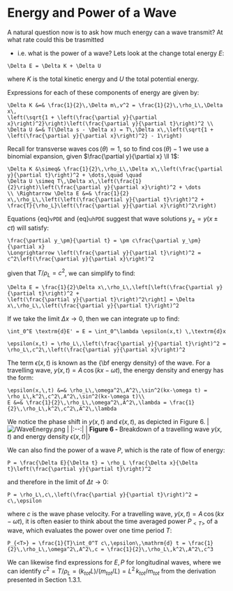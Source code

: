 # Energy and Power of a Wave
A natural question now is to ask how much energy can a wave transmit?  At what rate could this be trasmitted 
- i.e. what is the power of a wave?  Lets look at the change total energy $E$:
```{math}
\Delta E = \Delta K + \Delta U
```
where $K$ is the total kinetic energy and $U$ the total potential energy. 

Expressions for each of these components of energy are given by:
```{math}
\Delta K &=& \frac{1}{2}\,\Delta m\,v^2 = \frac{1}{2}\,\rho_L\,\Delta x\,
\left(\sqrt{1 + \left(\frac{\partial y}{\partial x}\right)^2}\right)\left(\frac{\partial y}{\partial t}\right)^2 \\
\Delta U &=& T(\Delta s - \Delta x) = T\,\Delta x\,\left(\sqrt{1 + \left(\frac{\partial y}{\partial x}\right)^2} - 1\right)
```
Recall for transverse waves $\cos(\theta) \simeq 1$, so to find $\cos(\theta)-1$ we use a binomial expansion, 
given $\frac{\partial y}{\partial x} \ll 1$:
```{math}
\Delta K &\simeq& \frac{1}{2}\,\rho_L\,\Delta x\,\left(\frac{\partial y}{\partial t}\right)^2 + \dots,\quad \quad 
\Delta U \simeq T\,\Delta x\,\left(\frac{1}{2}\right)\left(\frac{\partial y}{\partial x}\right)^2 + \dots
\\ \Rightarrow \Delta E &=& \frac{1}{2} x\,\rho_L\,\left(\left(\frac{\partial y}{\partial t}\right)^2 + 
\frac{T}{\rho_L}\left(\frac{\partial y}{\partial x}\right)^2\right)
```
Equations {eq}`vPDE` and {eq}`uhPDE` suggest that wave solutions $y_\pm = y(x \pm ct)$ will satisfy:
```{math}
\frac{\partial y_\pm}{\partial t} = \pm c\frac{\partial y_\pm}{\partial x}
\Longrightarrow \left(\frac{\partial y}{\partial t}\right)^2 = c^2\left(\frac{\partial y}{\partial x}\right)^2
```
given that  $T / \rho_L = c^2$, we can simplify to find:
```{math}
\Delta E = \frac{1}{2}\Delta x\,\rho_L\,\left[\left(\frac{\partial y}{\partial t}\right)^2 + 
\left(\frac{\partial y}{\partial t}\right)^2\right] = \Delta x\,\rho_L\,\left(\frac{\partial y}{\partial t}\right)^2 
```
If we take the limit $\Delta x \rightarrow 0$, then we can integrate up to find:
```{math}
\int_0^E \textrm{d}E' = E = \int_0^\lambda \epsilon(x,t) \,\textrm{d}x 
```
```{math}
\epsilon(x,t) = \rho_L\,\left(\frac{\partial y}{\partial t}\right)^2 = \rho_L\,c^2\,\left(\frac{\partial y}{\partial x}\right)^2 
```
The term $\epsilon(x,t)$ is known as the {\bf energy density} of the wave.  For a travelling wave, 
$y(x,\,t) = A\,\cos(kx-\omega t)$, the energy density and energy has the form:
```{math}
\epsilon(x,\,t) &=& \rho_L\,\omega^2\,A^2\,\sin^2(kx-\omega t) = \rho_L\,k^2\,c^2\,A^2\,\sin^2(kx-\omega t)\\
E &=& \frac{1}{2}\,\rho_L\,\omega^2\,A^2\,\lambda = \frac{1}{2}\,\rho_L\,k^2\,c^2\,A^2\,\lambda
```
We notice the phase shift in $y(x,\,t)$ and $\epsilon(x,\,t)$, as depicted in Figure 6.
| ![/WaveEnergy.png](../figures/WaveEnergy.png) |
|:--:|
| <b>Figure 6 - </b> Breakdown of a travelling wave $y(x,\,t)$ and energy density $\epsilon(x,\,t)$|}

 We can also find the power of a wave $P$, which is the rate of flow of energy:
```{math}
P = \frac{\Delta E}{\Delta t} = \rho_L \frac{\Delta x}{\Delta t}\left(\frac{\partial y}{\partial t}\right)^2
``` 
and therefore in the limit of $\Delta t \rightarrow 0$:
```{math}
P = \rho_L\,c\,\left(\frac{\partial y}{\partial t}\right)^2 = c\,\epsilon
``` 
where $c$ is the wave phase velocity.  For a travelling wave, $y(x,\,t) = A\,\cos(kx-\omega t)$, it is often easier 
to think about the time averaged power $P_{<T>}$ of a wave, which evaluates the power over one time period $T$:
```{math}
P_{<T>} = \frac{1}{T}\int_0^T c\,\epsilon\,\mathrm{d} t = \frac{1}{2}\,\rho_L\,\omega^2\,A^2\,c = \frac{1}{2}\,\rho_L\,k^2\,A^2\,c^3
```
We can likewise find expressions for $E,\,P$ for longitudinal waves, where we can identify 
$c^2 = T / \rho_L = (k_{tot} L)/(m_{tot} / L) = L^2\,k_{tot}/m_{tot}$ from the derivation presented in Section 1.3.1.